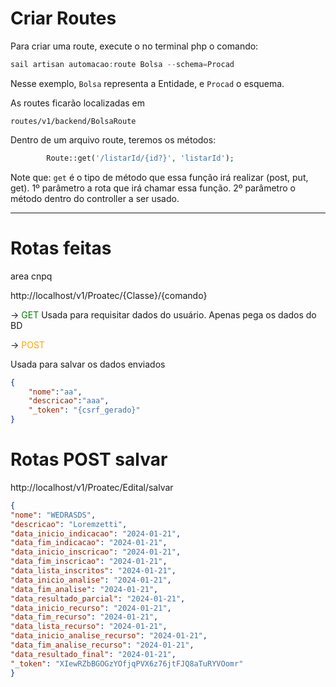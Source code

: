 # Criar Routes

Para criar uma route, execute o no terminal php o comando:

```php
sail artisan automacao:route Bolsa --schema=Procad
```
Nesse exemplo, `Bolsa` representa a Entidade, e `Procad` o esquema.

As routes ficarão localizadas em 
```
routes/v1/backend/BolsaRoute
```

Dentro de um arquivo route, teremos os métodos:

```php
        Route::get('/listarId/{id?}', 'listarId'); 
```
Note que:
`get` é o tipo de método que essa função irá realizar (post, put, get).
1º parâmetro a rota que irá chamar essa função.
2º parâmetro o método dentro do controller a ser usado.


----

# Rotas feitas

area cnpq

http://localhost/v1/Proatec/{Classe}/{comando}


-><span style="color:green"> GET</span>
Usada para requisitar dados do usuário. Apenas pega os dados do BD

-><span style="color:orange"> POST </span>

Usada para salvar os dados enviados
~~~json
{
    "nome":"aa",
    "descricao":"aaa",
    "_token": "{csrf_gerado}" 
}
~~~

# Rotas POST salvar

http://localhost/v1/Proatec/Edital/salvar

```json
{
"nome": "WEDRASDS",
"descricao": "Loremzetti",
"data_inicio_indicacao": "2024-01-21",
"data_fim_indicacao": "2024-01-21",
"data_inicio_inscricao": "2024-01-21",
"data_fim_inscricao": "2024-01-21",
"data_lista_inscritos": "2024-01-21",
"data_inicio_analise": "2024-01-21",
"data_fim_analise": "2024-01-21",
"data_resultado_parcial": "2024-01-21",
"data_inicio_recurso": "2024-01-21",
"data_fim_recurso": "2024-01-21",
"data_lista_recurso": "2024-01-21",
"data_inicio_analise_recurso": "2024-01-21",
"data_fim_analise_recurso": "2024-01-21",
"data_resultado_final": "2024-01-21",
"_token": "XIewRZbBGOGzYOfjqPVX6z76jtFJQ8aTuRYVOomr"
}
```